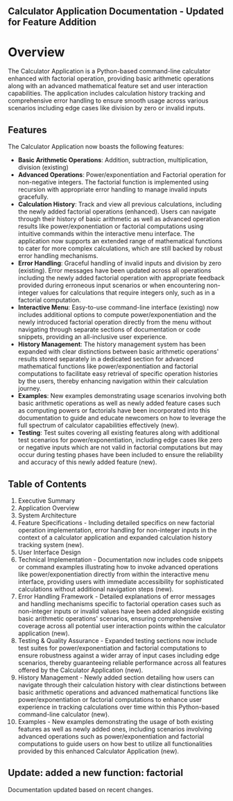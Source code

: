## Calculator Application Documentation - Updated for Feature Addition

# Overview
The Calculator Application is a Python-based command-line calculator enhanced with factorial operation, providing basic arithmetic operations along with an advanced mathematical feature set and user interaction capabilities. The application includes calculation history tracking and comprehensive error handling to ensure smooth usage across various scenarios including edge cases like division by zero or invalid inputs.

## Features
The Calculator Application now boasts the following features:
- **Basic Arithmetic Operations**: Addition, subtraction, multiplication, division (existing)
- **Advanced Operations**: Power/exponentiation and Factorial operation for non-negative integers. The factorial function is implemented using recursion with appropriate error handling to manage invalid inputs gracefully. 
- **Calculation History**: Track and view all previous calculations, including the newly added factorial operations (enhanced). Users can navigate through their history of basic arithmetic as well as advanced operation results like power/exponentiation or factorial computations using intuitive commands within the interactive menu interface. The application now supports an extended range of mathematical functions to cater for more complex calculations, which are still backed by robust error handling mechanisms.
- **Error Handling**: Graceful handling of invalid inputs and division by zero (existing). Error messages have been updated across all operations including the newly added factorial operation with appropriate feedback provided during erroneous input scenarios or when encountering non-integer values for calculations that require integers only, such as in a factorial computation.
- **Interactive Menu**: Easy-to-use command-line interface (existing) now includes additional options to compute power/exponentiation and the newly introduced factorial operation directly from the menu without navigating through separate sections of documentation or code snippets, providing an all-inclusive user experience.
- **History Management**: The history management system has been expanded with clear distinctions between basic arithmetic operations' results stored separately in a dedicated section for advanced mathematical functions like power/exponentiation and factorial computations to facilitate easy retrieval of specific operation histories by the users, thereby enhancing navigation within their calculation journey.
- **Examples**: New examples demonstrating usage scenarios involving both basic arithmetic operations as well as newly added feature cases such as computing powers or factorials have been incorporated into this documentation to guide and educate newcomers on how to leverage the full spectrum of calculator capabilities effectively (new). 
- **Testing**: Test suites covering all existing features along with additional test scenarios for power/exponentiation, including edge cases like zero or negative inputs which are not valid in factorial computations but may occur during testing phases have been included to ensure the reliability and accuracy of this newly added feature (new).

## Table of Contents
1. Executive Summary
2. Application Overview
3. System Architecture
4. Feature Specifications - Including detailed specifics on new factorial operation implementation, error handling for non-integer inputs in the context of a calculator application and expanded calculation history tracking system (new). 
5. User Interface Design
6. Technical Implementation - Documentation now includes code snippets or command examples illustrating how to invoke advanced operations like power/exponentiation directly from within the interactive menu interface, providing users with immediate accessibility for sophisticated calculations without additional navigation steps (new). 
7. Error Handling Framework - Detailed explanations of error messages and handling mechanisms specific to factorial operation cases such as non-integer inputs or invalid values have been added alongside existing basic arithmetic operations' scenarios, ensuring comprehensive coverage across all potential user interaction points within the calculator application (new). 
8. Testing & Quality Assurance - Expanded testing sections now include test suites for power/exponentiation and factorial computations to ensure robustness against a wider array of input cases including edge scenarios, thereby guaranteeing reliable performance across all features offered by the Calculator Application (new). 
9. History Management - Newly added section detailing how users can navigate through their calculation history with clear distinctions between basic arithmetic operations and advanced mathematical functions like power/exponentiation or factorial computations to enhance user experience in tracking calculations over time within this Python-based command-line calculator (new). 
10. Examples - New examples demonstrating the usage of both existing features as well as newly added ones, including scenarios involving advanced operations such as power/exponentiation and factorial computations to guide users on how best to utilize all functionalities provided by this enhanced Calculator Application (new).

## Update: added a new function: factorial

Documentation updated based on recent changes.